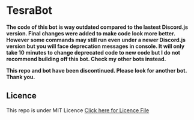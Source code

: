 # TesraBot

**The code of this bot is way outdated compared to the lastest Discord.js version. Final changes were added to make code look more better. However some commands may still run even under a newer Discord.js version but you will face deprecation messages in console.
It will only take 10 minutes to change deprecated code to new code but I do not recommend building off this bot. Check my other bots instead.**

**This repo and bot have been discontinued. Please look for another bot. Thank you.**

## Licence
This repo is under MIT Licence [Click here for Licence File](https://github.com/faultyx/TesraBot/blob/master/LICENCE)
